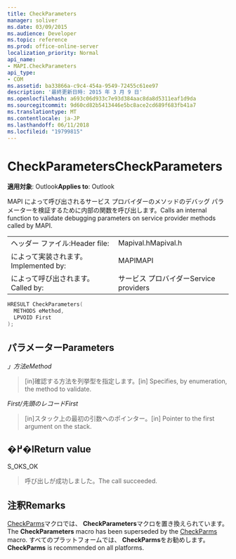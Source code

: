 ```yaml
---
title: CheckParameters
manager: soliver
ms.date: 03/09/2015
ms.audience: Developer
ms.topic: reference
ms.prod: office-online-server
localization_priority: Normal
api_name:
- MAPI.CheckParameters
api_type:
- COM
ms.assetid: ba33866a-c9c4-454a-9549-72455c61ee97
description: '最終更新日時: 2015 年 3 月 9 日'
ms.openlocfilehash: a693c06d933c7e93d384aac8da8d5311eaf1d9da
ms.sourcegitcommit: 9d60cd82b5413446e5bc8ace2cd689f683fb41a7
ms.translationtype: MT
ms.contentlocale: ja-JP
ms.lasthandoff: 06/11/2018
ms.locfileid: "19799815"
---
```

# <a name="checkparameters"></a><span data-ttu-id="d7dc6-103">CheckParameters</span><span class="sxs-lookup"><span data-stu-id="d7dc6-103">CheckParameters</span></span>

  
  
<span data-ttu-id="d7dc6-104">**適用対象**: Outlook</span><span class="sxs-lookup"><span data-stu-id="d7dc6-104">**Applies to**: Outlook</span></span> 
  
<span data-ttu-id="d7dc6-105">MAPI によって呼び出されるサービス プロバイダーのメソッドのデバッグ パラメーターを検証するために内部の関数を呼び出します。</span><span class="sxs-lookup"><span data-stu-id="d7dc6-105">Calls an internal function to validate debugging parameters on service provider methods called by MAPI.</span></span> 
  
|||
|:-----|:-----|
|<span data-ttu-id="d7dc6-106">ヘッダー ファイル:</span><span class="sxs-lookup"><span data-stu-id="d7dc6-106">Header file:</span></span>  <br/> |<span data-ttu-id="d7dc6-107">Mapival.h</span><span class="sxs-lookup"><span data-stu-id="d7dc6-107">Mapival.h</span></span>  <br/> |
|<span data-ttu-id="d7dc6-108">によって実装されます。</span><span class="sxs-lookup"><span data-stu-id="d7dc6-108">Implemented by:</span></span>  <br/> |<span data-ttu-id="d7dc6-109">MAPI</span><span class="sxs-lookup"><span data-stu-id="d7dc6-109">MAPI</span></span>  <br/> |
|<span data-ttu-id="d7dc6-110">によって呼び出されます。</span><span class="sxs-lookup"><span data-stu-id="d7dc6-110">Called by:</span></span>  <br/> |<span data-ttu-id="d7dc6-111">サービス プロバイダー</span><span class="sxs-lookup"><span data-stu-id="d7dc6-111">Service providers</span></span>  <br/> |
   
```cpp
HRESULT CheckParameters(
  METHODS eMethod,
  LPVOID First
);
```

## <a name="parameters"></a><span data-ttu-id="d7dc6-112">パラメーター</span><span class="sxs-lookup"><span data-stu-id="d7dc6-112">Parameters</span></span>

 <span data-ttu-id="d7dc6-113">_」方法_</span><span class="sxs-lookup"><span data-stu-id="d7dc6-113">_eMethod_</span></span>
  
> <span data-ttu-id="d7dc6-114">[in]確認する方法を列挙型を指定します。</span><span class="sxs-lookup"><span data-stu-id="d7dc6-114">[in] Specifies, by enumeration, the method to validate.</span></span> 
    
 <span data-ttu-id="d7dc6-115">_First/先頭のレコード_</span><span class="sxs-lookup"><span data-stu-id="d7dc6-115">_First_</span></span>
  
> <span data-ttu-id="d7dc6-116">[in]スタック上の最初の引数へのポインター。</span><span class="sxs-lookup"><span data-stu-id="d7dc6-116">[in] Pointer to the first argument on the stack.</span></span>
    
## <a name="return-value"></a><span data-ttu-id="d7dc6-117">�߂�l</span><span class="sxs-lookup"><span data-stu-id="d7dc6-117">Return value</span></span>

<span data-ttu-id="d7dc6-118">S_OK</span><span class="sxs-lookup"><span data-stu-id="d7dc6-118">S_OK</span></span> 
  
> <span data-ttu-id="d7dc6-119">呼び出しが成功しました。</span><span class="sxs-lookup"><span data-stu-id="d7dc6-119">The call succeeded.</span></span>
    
## <a name="remarks"></a><span data-ttu-id="d7dc6-120">注釈</span><span class="sxs-lookup"><span data-stu-id="d7dc6-120">Remarks</span></span>

<span data-ttu-id="d7dc6-121">[CheckParms](checkparms.md)マクロでは、 **CheckParameters**マクロを置き換えられています。</span><span class="sxs-lookup"><span data-stu-id="d7dc6-121">The **CheckParameters** macro has been superseded by the [CheckParms](checkparms.md) macro.</span></span> <span data-ttu-id="d7dc6-122">すべてのプラットフォームでは、 **CheckParms**をお勧めします。</span><span class="sxs-lookup"><span data-stu-id="d7dc6-122">**CheckParms** is recommended on all platforms.</span></span> 
  

